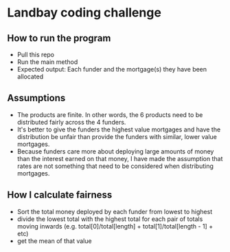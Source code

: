 # Landbay coding challenge

## How to run the program
- Pull this repo
- Run the main method
- Expected output: Each funder and the mortgage(s) they have been allocated

## Assumptions
- The products are finite. In other words, the 6 products need to be distributed fairly across the 4 funders.
- It's better to give the funders the highest value mortgages and have the distribution be unfair than provide the funders with similar, lower value mortgages.
- Because funders care more about deploying large amounts of money than the interest earned on that money, I have made the assumption that rates are not something that need to be considered when distributing mortgages.

## How I calculate fairness
- Sort the total money deployed by each funder from lowest to highest
- divide the lowest total with the highest total for each pair of totals moving inwards (e.g. total[0]/total[length] + total[1]/total[length - 1] + etc) 
- get the mean of that value